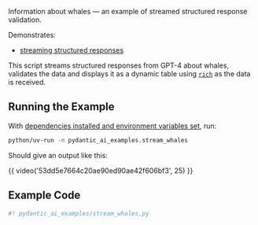 Information about whales — an example of streamed structured response validation.

Demonstrates:

* [streaming structured responses](../results.md#streaming-structured-responses)

This script streams structured responses from GPT-4 about whales, validates the data
and displays it as a dynamic table using [`rich`](https://github.com/Textualize/rich) as the data is received.

## Running the Example

With [dependencies installed and environment variables set](./index.md#usage), run:

```bash
python/uv-run -m pydantic_ai_examples.stream_whales
```

Should give an output like this:

{{ video('53dd5e7664c20ae90ed90ae42f606bf3', 25) }}

## Example Code

```py title="stream_whales.py"
#! pydantic_ai_examples/stream_whales.py
```
